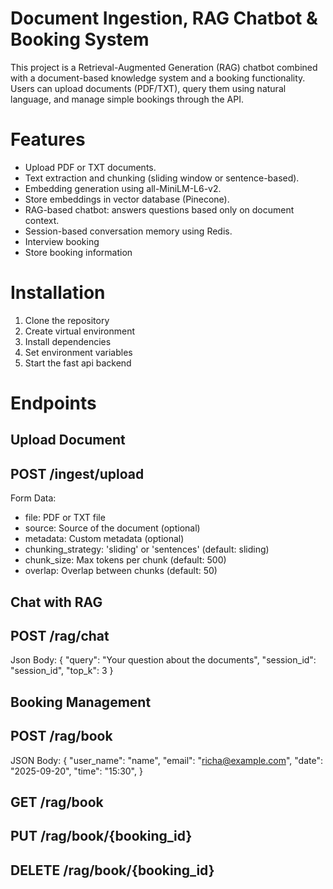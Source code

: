 # Document Ingestion, RAG Chatbot & Booking System
This project is a Retrieval-Augmented Generation (RAG) chatbot combined with a document-based knowledge system and a booking functionality. Users can upload documents (PDF/TXT), query them using natural language, and manage simple bookings through the API.
# Features
- Upload PDF or TXT documents.
- Text extraction and chunking (sliding window or sentence-based).
- Embedding generation using all-MiniLM-L6-v2.
- Store embeddings in vector database (Pinecone).
- RAG-based chatbot: answers questions based only on document context.
- Session-based conversation memory using Redis.
- Interview booking
- Store booking information

# Installation
1. Clone the repository
2. Create virtual environment
3. Install dependencies
4. Set environment variables
5. Start the fast api backend

# Endpoints
## Upload Document
POST /ingest/upload
---
Form Data:
- file: PDF or TXT file
- source: Source of the document (optional)
- metadata: Custom metadata (optional)
- chunking_strategy: 'sliding' or 'sentences' (default: sliding)
- chunk_size: Max tokens per chunk (default: 500)
- overlap: Overlap between chunks (default: 50)

## Chat with RAG
POST /rag/chat
---
Json Body:
{
    "query": "Your question about the documents",
    "session_id": "session_id",
    "top_k": 3
}

## Booking Management
POST /rag/book
---
JSON Body:
{
    "user_name": "name",
    "email": "richa@example.com",
    "date": "2025-09-20",
    "time": "15:30",
}

GET /rag/book
---
PUT /rag/book/{booking_id}
---
DELETE /rag/book/{booking_id}
---



